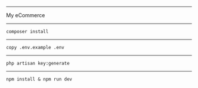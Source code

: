***
My eCommerce

***
```
composer install
```
***
```
copy .env.example .env
```
***
```
php artisan key:generate
```
***
```
npm install & npm run dev
```
